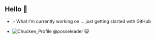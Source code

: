 ## Hello  👋

- 🎶 What I’m currently working on ...   just getting started with GitHub

- ![Chuckee_Profile](https://github.com/user-attachments/assets/ae1612b4-2183-439a-8874-9ee1a6cd92f0)
@posseleader 😺


<!--
**Bruskii2/Bruskii2** is a ✨ _special_ ✨ repository because its `README.md` (this file) appears on your GitHub profile.

Here are some ideas to get you started:

- 🔭 I’m currently working on ...
- 🌱 I’m currently learning ...
- 👯 I’m looking to collaborate on ...
- 🤔 I’m looking for help with ...

-->
